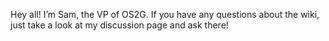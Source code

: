 Hey all\! I’m Sam, the VP of OS2G. If you have any questions about the
wiki, just take a look at my discussion page and ask there\!
